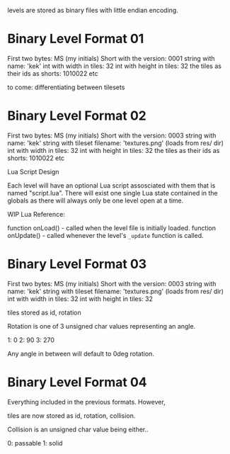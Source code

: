 levels are stored as binary files with little endian encoding.

# Binary Level Format 01

First two bytes: MS (my initials)
Short with the version: 0001
string with name: 'kek'
int with width in tiles: 32
int with height in tiles: 32
the tiles as their ids as shorts: 1010022 etc

to come: differentiating between tilesets

# Binary Level Format 02

First two bytes: MS (my initials)
Short with the version: 0003
string with name: 'kek'
string with tileset filename: 'textures.png' (loads from res/ dir)
int with width in tiles: 32
int with height in tiles: 32
the tiles as their ids as shorts: 1010022 etc

Lua Script Design

Each level will have an optional Lua script assosciated with them that is named "script.lua".
There will exist one single Lua state contained in the globals as there will always only be one level open
at a time.

WIP Lua Reference:

function onLoad() - called when the level file is initially loaded.
function onUpdate() - called whenever the level's `_update` function is called.

# Binary Level Format 03

First two bytes: MS (my initials)
Short with the version: 0003
string with name: 'kek'
string with tileset filename: 'textures.png' (loads from res/ dir)
int with width in tiles: 32
int with height in tiles: 32

tiles stored as
id, rotation

Rotation is one of 3 unsigned char values representing an angle.

1: 0
2: 90
3: 270

Any angle in between will default to 0deg rotation.

# Binary Level Format 04

Everything included in the previous formats. However,

tiles are now stored as
id, rotation, collision.

Collision is an unsigned char value being either..

0: passable
1: solid

